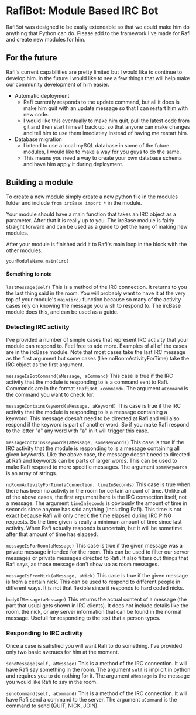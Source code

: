# RafiBot: Module Based IRC Bot

RafiBot was designed to be easily extendable so that we could make him do anything that Python can do.  Please add to the framework I've made for Rafi and create new modules for him.

## For the future

Rafi's current capabilities are pretty limited but I would like to continue to develop him.  In the future I would like to see a few things that will help make our community development of him easier.
 
* Automatic deployment
    * Rafi currently responds to the update command, but all it does is make him quit with an update message so that I can restart him with new code.
    * I would like this eventually to make him quit, pull the latest code from git and then start himself back up, so that anyone can make changes and tell him to use them imediatley instead of having me restart him.
* Database migration
    * I intend to use a local mySQL database in some of the future modules, I would like to make a way for you guys to do the same.
    * This means you need a way to create your own database schema and have him apply it during deployment.

## Building a module

To create a new module simply create a new python file in the modules folder and include `from ircBase import *` in the module.

Your module should have a main function that takes an IRC object as a parameter.  After that it is really up to you.  The ircBase module is fairly straight forward and can be used as a guide to get the hang of making new modules.

After your module is finished add it to Rafi's main loop in the block with the other modules.

    yourModuleName.main(irc)

#### Something to note

`lastMessage(self)`  This is a method of the IRC connection.  It returns to you the last thing said in the room.  You will probably want to have it at the very top of your module's `main(irc)` function because so many of the activity cases rely on knowing the message you wish to respond to.  The ircBase module does this, and can be used as a guide.

### Detecting IRC activity

I've provided a number of simple cases that represent IRC activity that your module can respond to.  Feel free to add more.  Examples of all of the cases are in the ircBase module.
Note that most cases take the last IRC message as the first argument but some cases (like noRoomActivityForTime) take the IRC object as the first argument.

`messageIsBotCommand(aMessage, aCommand)` This case is true if the IRC activity that the module is responding to is a command sent to Rafi.  Commands are in the format `!RafiBot <command>`.  The argument `aCommand` is the command you want to check for.

`messageContainsKeyword(aMessage, aKeyword)` This case is true if the IRC activity that the module is responding to is a message containing a keyword.  This message doesn't need to be directed at Rafi and will also respond if the keyword is part of another word.  So if you make Rafi respond to the letter "a" any word with "a" in it will trigger this case.

`messageContainsKeywords(aMessage, someKeywords)`  This case is true if the IRC activity that the module is responding to is a message containing all given keywords.  Like the above case, the message doesn't need to directed at Rafi and keywords can be parts of larger words.  This can be used to make Rafi respond to more specific messages.  The argument `someKeywords` is an array of strings.

`noRoomActivityForTime(aConnection, timeInSeconds)`  This case is true when there has been no activity in the room for certain amount of time.  Unlike all of the above cases, the first argument here is the IRC connection itself, not a message.  The argument `timeInSeconds` is obviously the amount of time in seconds since anyone has said anything (including Rafi).  This time is not exact because Rafi will only check the time elapsed during IRC PING requests.  So the time given is really a minimum amount of time since last activity.  When Rafi actually responds is uncertain, but it will be sometime after that amount of time has elapsed.

`messageIsForRoom(aMessage)`  This case is true if the given message was a private message intended for the room.  This can be used to filter our server messages or private messages directed to Rafi.  It also filters out things that Rafi says, as those message don't show up as room messages.

`messageIsFromNick(aMessage, aNick)`  This case is true if the given message is from a certain nick.  This can be used to respond to different people in different ways.  It is not that flexible since it responds to hard coded nicks.

`bodyOfMessage(aMessage)`  This returns the actual content of a message (the part that usual gets shown in IRC clients).  It does not include details like the room, the nick, or any server information that can be found in the normal message.  Usefull for responding to the text that a person types.

### Responding to IRC activity

Once a case is satisfied you will want Rafi to do something.  I've provided only two basic avenues for him at the moment.

`sendMessage(self, aMessage)`  This is a method of the IRC connection.  It will have Rafi say something in the room.  The argument `self` is implicit in python and requires you to do nothing for it.  The argument `aMessage` is the message you would like Rafi to say in the room.

`sendCommand(self, aCommand)`  This is a method of the IRC connection.  It will have Rafi send a command to the server.  The argument `aCommand` is the command to send (QUIT, NICK, JOIN).